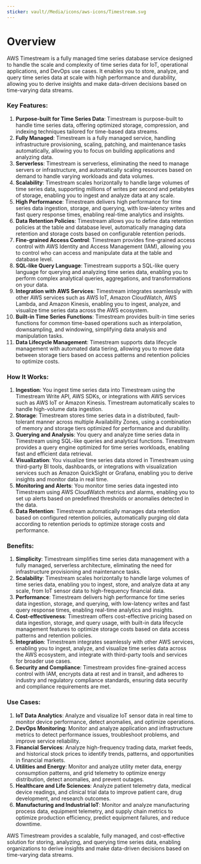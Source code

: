 ```yaml
---
sticker: vault//Media/icons/aws-icons/Timestream.svg
---
```

# Overview

AWS Timestream is a fully managed time series database service designed to handle the scale and complexity of time series data for IoT, operational applications, and DevOps use cases. It enables you to store, analyze, and query time series data at scale with high performance and durability, allowing you to derive insights and make data-driven decisions based on time-varying data streams.

### Key Features:

1. **Purpose-built for Time Series Data**: Timestream is purpose-built to handle time series data, offering optimized storage, compression, and indexing techniques tailored for time-based data streams.
2. **Fully Managed**: Timestream is a fully managed service, handling infrastructure provisioning, scaling, patching, and maintenance tasks automatically, allowing you to focus on building applications and analyzing data.
3. **Serverless**: Timestream is serverless, eliminating the need to manage servers or infrastructure, and automatically scaling resources based on demand to handle varying workloads and data volumes.
4. **Scalability**: Timestream scales horizontally to handle large volumes of time series data, supporting millions of writes per second and petabytes of storage, enabling you to ingest and analyze data at any scale.
5. **High Performance**: Timestream delivers high performance for time series data ingestion, storage, and querying, with low-latency writes and fast query response times, enabling real-time analytics and insights.
6. **Data Retention Policies**: Timestream allows you to define data retention policies at the table and database level, automatically managing data retention and storage costs based on configurable retention periods.
7. **Fine-grained Access Control**: Timestream provides fine-grained access control with AWS Identity and Access Management (IAM), allowing you to control who can access and manipulate data at the table and database level.
8. **SQL-like Query Language**: Timestream supports a SQL-like query language for querying and analyzing time series data, enabling you to perform complex analytical queries, aggregations, and transformations on your data.
9. **Integration with AWS Services**: Timestream integrates seamlessly with other AWS services such as AWS IoT, Amazon CloudWatch, AWS Lambda, and Amazon Kinesis, enabling you to ingest, analyze, and visualize time series data across the AWS ecosystem.
10. **Built-in Time Series Functions**: Timestream provides built-in time series functions for common time-based operations such as interpolation, downsampling, and windowing, simplifying data analysis and manipulation tasks.
11. **Data Lifecycle Management**: Timestream supports data lifecycle management with automated data tiering, allowing you to move data between storage tiers based on access patterns and retention policies to optimize costs.

### How It Works:

1. **Ingestion**: You ingest time series data into Timestream using the Timestream Write API, AWS SDKs, or integrations with AWS services such as AWS IoT or Amazon Kinesis. Timestream automatically scales to handle high-volume data ingestion.
2. **Storage**: Timestream stores time series data in a distributed, fault-tolerant manner across multiple Availability Zones, using a combination of memory and storage tiers optimized for performance and durability.
3. **Querying and Analysis**: You query and analyze time series data in Timestream using SQL-like queries and analytical functions. Timestream provides a query engine optimized for time series workloads, enabling fast and efficient data retrieval.
4. **Visualization**: You visualize time series data stored in Timestream using third-party BI tools, dashboards, or integrations with visualization services such as Amazon QuickSight or Grafana, enabling you to derive insights and monitor data in real time.
5. **Monitoring and Alerts**: You monitor time series data ingested into Timestream using AWS CloudWatch metrics and alarms, enabling you to set up alerts based on predefined thresholds or anomalies detected in the data.
6. **Data Retention**: Timestream automatically manages data retention based on configured retention policies, automatically purging old data according to retention periods to optimize storage costs and performance.

### Benefits:

1. **Simplicity**: Timestream simplifies time series data management with a fully managed, serverless architecture, eliminating the need for infrastructure provisioning and maintenance tasks.
2. **Scalability**: Timestream scales horizontally to handle large volumes of time series data, enabling you to ingest, store, and analyze data at any scale, from IoT sensor data to high-frequency financial data.
3. **Performance**: Timestream delivers high performance for time series data ingestion, storage, and querying, with low-latency writes and fast query response times, enabling real-time analytics and insights.
4. **Cost-effectiveness**: Timestream offers cost-effective pricing based on data ingestion, storage, and query usage, with built-in data lifecycle management features to optimize storage costs based on data access patterns and retention policies.
5. **Integration**: Timestream integrates seamlessly with other AWS services, enabling you to ingest, analyze, and visualize time series data across the AWS ecosystem, and integrate with third-party tools and services for broader use cases.
6. **Security and Compliance**: Timestream provides fine-grained access control with IAM, encrypts data at rest and in transit, and adheres to industry and regulatory compliance standards, ensuring data security and compliance requirements are met.

### Use Cases:

1. **IoT Data Analytics**: Analyze and visualize IoT sensor data in real time to monitor device performance, detect anomalies, and optimize operations.
2. **DevOps Monitoring**: Monitor and analyze application and infrastructure metrics to detect performance issues, troubleshoot problems, and improve service reliability.
3. **Financial Services**: Analyze high-frequency trading data, market feeds, and historical stock prices to identify trends, patterns, and opportunities in financial markets.
4. **Utilities and Energy**: Monitor and analyze utility meter data, energy consumption patterns, and grid telemetry to optimize energy distribution, detect anomalies, and prevent outages.
5. **Healthcare and Life Sciences**: Analyze patient telemetry data, medical device readings, and clinical trial data to improve patient care, drug development, and research outcomes.
6. **Manufacturing and Industrial IoT**: Monitor and analyze manufacturing process data, equipment telemetry, and supply chain metrics to optimize production efficiency, predict equipment failures, and reduce downtime.

AWS Timestream provides a scalable, fully managed, and cost-effective solution for storing, analyzing, and querying time series data, enabling organizations to derive insights and make data-driven decisions based on time-varying data streams.